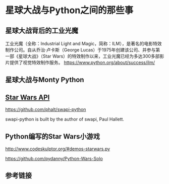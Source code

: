 # 星球大战与Python之间的那些事

## 星球大战背后的工业光魔

工业光魔（全称：Industrial Light and Magic，简称：ILM），是著名的电影特效制作公司。自从乔治·卢卡斯（George Lucas）于1975年创建该公司、并参与第一部《星球大战》（Star Wars）的特效制作以来，工业光魔已经为多达300多部影片提供了视觉特效制作服务。
https://www.python.org/about/success/ilm/

## 星球大战与Monty Python 

## [Star Wars API](https://swapi.co/)


https://github.com/phalt/swapi-python

swapi-python is built by the author of swapi, Paul Hallett.

## Python编写的Star Wars小游戏

http://www.codeskulptor.org/#demos-starwars.py

https://github.com/pydanny/Python-Wars-Solo

## 参考链接

